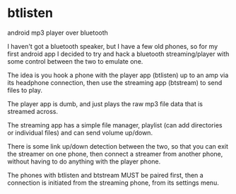 # btlisten
android mp3 player over bluetooth

I haven't got a bluetooth speaker, but I have a few old phones, so for my first android app I decided to try and hack a bluetooth streaming/player with some control between the two to emulate one.

The idea is you hook a phone with the player app (btlisten) up to an amp via its headphone connection, then use the streaming app (btstream) to send files to play.

The player app is dumb, and just plays the raw mp3 file data that is streamed across.

The streaming app has a simple file manager, playlist (can add directories or individual files) and can send volume up/down.

There is some link up/down detection between the two, so that you can exit the streamer on one phone, then connect a streamer from another phone, without having to do anything with the player phone. 

The phones with btlisten and btstream MUST be paired first, then a connection is initiated from the streaming phone, from its settings menu. 


